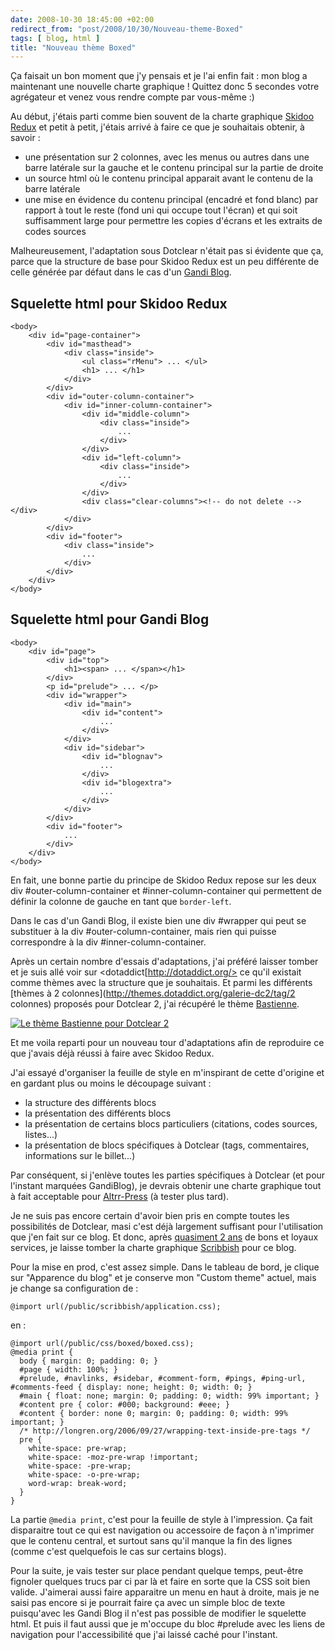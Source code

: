 ```yaml
---
date: 2008-10-30 18:45:00 +02:00
redirect_from: "post/2008/10/30/Nouveau-theme-Boxed"
tags: [ blog, html ]
title: "Nouveau thème Boxed"
---
```


Ça faisait un bon moment que j'y pensais et je l'ai enfin fait : mon
blog a maintenant une nouvelle charte graphique ! Quittez donc 5 secondes
votre agrégateur et venez vous rendre compte par vous-même :)

Au début, j'étais parti comme bien souvent de la charte graphique [Skidoo Redux](http://webhost.bridgew.edu/etribou/layouts/skidoo_redux/) et
petit à petit, j'étais arrivé à faire ce que je souhaitais obtenir, à
savoir :

* une présentation sur 2 colonnes, avec les menus ou autres dans une barre
latérale sur la gauche et le contenu principal sur la partie de droite
* un source html où le contenu principal apparait avant le contenu de la
barre latérale
* une mise en évidence du contenu principal (encadré et fond blanc) par
rapport à tout le reste (fond uni qui occupe tout l'écran) et qui soit
suffisamment large pour permettre les copies d'écrans et les extraits de codes
sources

Malheureusement, l'adaptation sous Dotclear n'était pas si évidente que ça,
parce que la structure de base pour Skidoo Redux est un peu différente de celle
générée par défaut dans le cas d'un [Gandi Blog](http://www.gandi.fr/domaine/blog/).

## Squelette html pour Skidoo Redux

```
<body>
    <div id="page-container">
        <div id="masthead">
            <div class="inside">
                <ul class="rMenu"> ... </ul>
                <h1> ... </h1>
            </div>
        </div>
        <div id="outer-column-container">
            <div id="inner-column-container">
                <div id="middle-column">
                    <div class="inside">
                        ...
                    </div>
                </div>
                <div id="left-column">
                    <div class="inside">
                        ...
                    </div>
                </div>
                <div class="clear-columns"><!-- do not delete --></div>
            </div>
        </div>
        <div id="footer">
            <div class="inside">
                ...
            </div>
        </div>
    </div>
</body>
```

## Squelette html pour Gandi Blog

```
<body>
    <div id="page">
        <div id="top">
            <h1><span> ... </span></h1>
        </div>
        <p id="prelude"> ... </p>
        <div id="wrapper">
            <div id="main">
                <div id="content">
                    ...
                </div>
            </div>
            <div id="sidebar">
                <div id="blognav">
                    ...
                </div>
                <div id="blogextra">
                    ...
                </div>
            </div>
        </div>
        <div id="footer">
            ...
        </div>
    </div>
</body>
```

En fait, une bonne partie du principe de Skidoo Redux repose sur les deux
div #outer-column-container et #inner-column-container qui permettent de
définir la colonne de gauche en tant que `border-left`.

Dans le cas d'un Gandi Blog, il existe bien une div #wrapper qui peut se
substituer à la div #outer-column-container, mais rien qui puisse correspondre
à la div #inner-column-container.

Après un certain nombre d'essais d'adaptations, j'ai préféré laisser tomber
et je suis allé voir sur <dotaddict[http://dotaddict.org/> ce qu'il
existait comme thèmes avec la structure que je souhaitais. Et parmi les
différents [thèmes à 2
colonnes](http://themes.dotaddict.org/galerie-dc2/tag/2 colonnes) proposés pour Dotclear 2, j'ai récupéré le thème [Bastienne](http://themes.dotaddict.org/galerie-dc2/details/Bastienne).

[![Le thème Bastienne pour Dotclear 2](http://themes.dotaddict.org/files/public/galeries/dc2/bastienne/.bastienne_m.jpg)](http://themes.dotaddict.org/galerie-dc2/details/Bastienne)

Et me voila reparti pour un nouveau tour d'adaptations afin de reproduire ce
que j'avais déjà réussi à faire avec Skidoo Redux.

J'ai essayé d'organiser la feuille de style en m'inspirant de cette
d'origine et en gardant plus ou moins le découpage suivant :

* la structure des différents blocs
* la présentation des différents blocs
* la présentation de certains blocs particuliers (citations, codes sources,
listes...)
* la présentation de blocs spécifiques à Dotclear (tags, commentaires,
informations sur le billet...)

Par conséquent, si j'enlève toutes les parties spécifiques à Dotclear (et
pour l'instant marquées GandiBlog), je devrais obtenir une charte graphique
tout à fait acceptable pour [Altrr-Press](http://www.altrr.com/) (à
tester plus tard).

Je ne suis pas encore certain d'avoir bien pris en compte toutes les
possibilités de Dotclear, masi c'est déjà largement suffisant pour
l'utilisation que j'en fait sur ce blog. Et donc, après [quasiment 2 ans](http://quotedprintable.com/pages/scribbish) de bons et
loyaux services, je laisse tomber la charte graphique [Scribbish](http://quotedprintable.com/pages/scribbish) pour ce blog.

Pour la mise en prod, c'est assez simple. Dans le tableau de bord, je clique
sur "Apparence du blog" et je conserve mon "Custom theme" actuel, mais je
change sa configuration de :

```
@import url(/public/scribbish/application.css);
```

en :

```
@import url(/public/css/boxed/boxed.css);
@media print {
  body { margin: 0; padding: 0; }
  #page { width: 100%; }
  #prelude, #navlinks, #sidebar, #comment-form, #pings, #ping-url, #comments-feed { display: none; height: 0; width: 0; }
  #main { float: none; margin: 0; padding: 0; width: 99% important; }
  #content pre { color: #000; background: #eee; }
  #content { border: none 0; margin: 0; padding: 0; width: 99% important; }
  /* http://longren.org/2006/09/27/wrapping-text-inside-pre-tags */
  pre {
    white-space: pre-wrap;
    white-space: -moz-pre-wrap !important;
    white-space: -pre-wrap;
    white-space: -o-pre-wrap;
    word-wrap: break-word;
  }
}
```

La partie `@media print`, c'est pour la feuille de style à
l'impression. Ça fait disparaitre tout ce qui est navigation ou accessoire de
façon à n'imprimer que le contenu central, et surtout sans qu'il manque la fin
des lignes (comme c'est quelquefois le cas sur certains blogs).

Pour la suite, je vais tester sur place pendant quelque temps, peut-être
fignoler quelques trucs par ci par là et faire en sorte que la CSS soit bien
valide. J'aimerai aussi faire apparaitre un menu en haut à droite, mais je ne
saisi pas encore si je pourrait faire ça avec un simple bloc de texte
puisqu'avec les Gandi Blog il n'est pas possible de modifier le squelette html.
Et puis il faut aussi que je m'occupe du bloc #prelude avec les liens de
navigation pour l'accessibilité que j'ai laissé caché pour l'instant.
